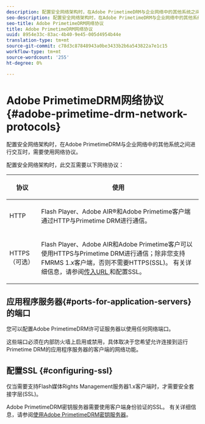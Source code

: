 ```yaml
---
description: 配置安全网络架构时，在Adobe PrimetimeDRM与企业网络中的其他系统之间进行交互时，需要使用网络协议。
seo-description: 配置安全网络架构时，在Adobe PrimetimeDRM与企业网络中的其他系统之间进行交互时，需要使用网络协议。
seo-title: Adobe PrimetimeDRM网络协议
title: Adobe PrimetimeDRM网络协议
uuid: 8954e33c-83ac-4b40-9e45-005d4954b44e
translation-type: tm+mt
source-git-commit: c78d3c87848943a0be3433b2b6a543822a7e1c15
workflow-type: tm+mt
source-wordcount: '255'
ht-degree: 0%

---
```



# Adobe PrimetimeDRM网络协议{#adobe-primetime-drm-network-protocols}

配置安全网络架构时，在Adobe PrimetimeDRM与企业网络中的其他系统之间进行交互时，需要使用网络协议。

配置安全网络架构时，此交互需要以下网络协议：

<table frame="all" colsep="1" rowsep="1" class="+ topic/table adobe-d/table " id="table_itc_33z_n4"> 
 <thead class="- topic/thead "> 
  <tr rowsep="1" class="- topic/row "> 
   <th colname="1" class="- topic/entry entry"> <p class="- topic/p ">协议 </p> </th> 
   <th colname="2" class="- topic/entry entry"> <p class="- topic/p ">使用 </p> </th> 
  </tr> 
 </thead>
 <tbody class="- topic/tbody "> 
  <tr rowsep="1" class="- topic/row "> 
   <td colname="1" class="- topic/entry "> <p class="- topic/p ">HTTP </p> </td> 
   <td colname="2" class="- topic/entry "> <p class="- topic/p ">Flash Player、Adobe AIR®和Adobe Primetime客户端通过HTTP与Primetime DRM进行通信。 </p> </td> 
  </tr> 
  <tr rowsep="0" class="- topic/row "> 
   <td colname="1" class="- topic/entry "> <p class="- topic/p ">HTTPS（可选） </p> </td> 
   <td colname="2" class="- topic/entry "> <p class="- topic/p ">Flash Player、Adobe AIR和Adobe Primetime客户可以使用HTTPS与Primetime DRM进行通信；除非您支持FMRMS 1.x客户端，否则不需要HTTPS(SSL)。 有关详细信息，请参阅<a href="../../secure-deployment-guidelines/overview/network-topology-firewall-rules.md" format="dita" scope="local">传入URL </a>和配置SSL。 </p> </td> 
  </tr> 
 </tbody> 
</table>

## 应用程序服务器{#ports-for-application-servers}的端口

您可以配置Adobe PrimetimeDRM许可证服务器以使用任何网络端口。

这些端口必须在内部防火墙上启用或禁用，具体取决于您希望允许连接到运行Primetime DRM的应用程序服务器的客户端的网络功能。

## 配置SSL {#configuring-ssl}

仅当需要支持Flash媒体Rights Management服务器1.x客户端时，才需要安全套接字层(SSL)。

Adobe PrimetimeDRM密钥服务器需要使用客户端身份验证的SSL。 有关详细信息，请参阅[使用Adobe PrimetimeDRM密钥服务器](../../using-the-drm-key-server/requirements.md)。